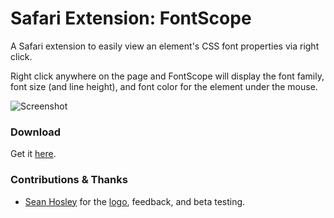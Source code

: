 # Safari Extension: FontScope

A Safari extension to easily view an element's CSS font properties via right click.

Right click anywhere on the page and FontScope will display the font family, font size (and line height), and font color for the element under the mouse.

![Screenshot](https://raw.github.com/phallstrom/SafariFontScope/master/screenshot.png)

### Download

Get it [here](https://raw.github.com/phallstrom/SafariFontScope/master/FontScope.safariextz).

### Contributions & Thanks

- [Sean Hosley](https://github.com/sfhosley) for the [logo](https://raw.github.com/phallstrom/SafariFontScope/master/FontScope.safariextension/icon.png), feedback, and beta testing.
